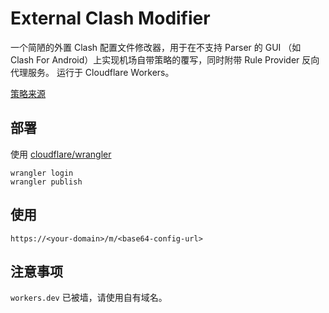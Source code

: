 # External Clash Modifier

一个简陋的外置 Clash 配置文件修改器，用于在不支持 Parser 的 GUI （如 Clash For Android）上实现机场自带策略的覆写，同时附带 Rule Provider 反向代理服务。
运行于 Cloudflare Workers。

[策略来源](https://github.com/Fndroid/clash_for_windows_pkg/issues/2193)

## 部署

使用 [cloudflare/wrangler](https://github.com/cloudflare/wrangler)

```
wrangler login
wrangler publish
```

## 使用

```
https://<your-domain>/m/<base64-config-url>
```

## 注意事项

`workers.dev` 已被墙，请使用自有域名。
